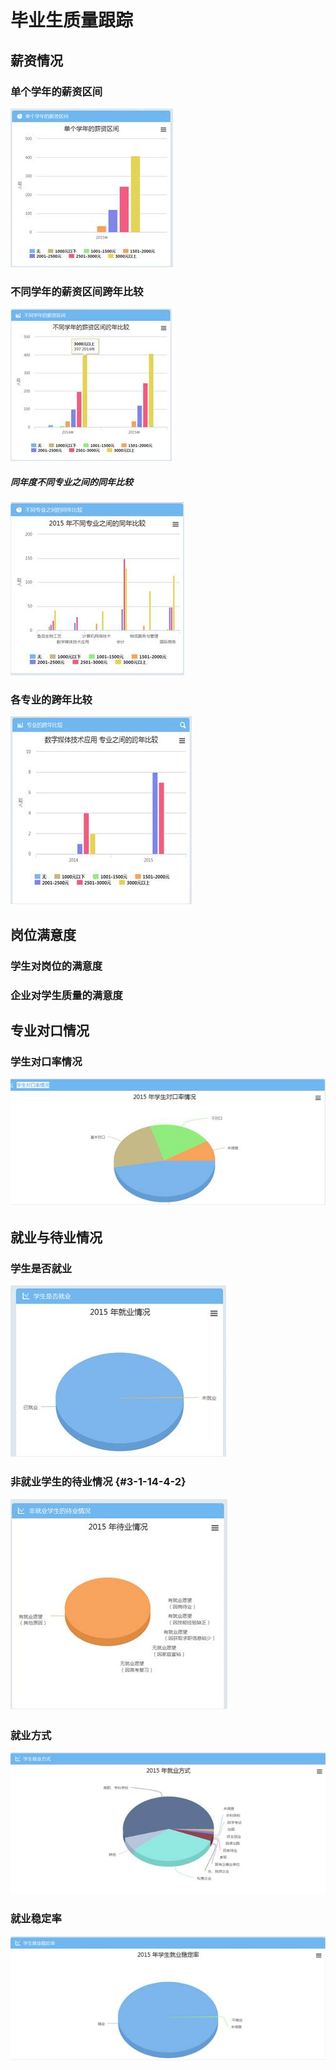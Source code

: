 # 毕业生质量跟踪

##  薪资情况  
 

###  单个学年的薪资区间 

![](/assets/image066.jpg)

###  不同学年的薪资区间跨年比较  

![](/assets/image067.jpg)

#####  同年度不同专业之间的同年比较  

![](/assets/image068.jpg)

###  各专业的跨年比较  

![](/assets/image069.jpg)

##  岗位满意度 

###  学生对岗位的满意度  

###  企业对学生质量的满意度  

##   专业对口情况  

###   学生对口率情况  

![](/assets/image070.jpg)

##   就业与待业情况  

###   学生是否就业  

![](/assets/image071.jpg)

###  非就业学生的待业情况 {#3-1-14-4-2} 

![](/assets/image072.jpg)

###    就业方式  

![](/assets/image073.jpg)

###    就业稳定率  

![](/assets/image074.jpg)